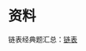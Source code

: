 # 资料
链表经典题汇总：[链表](https://leetcode.cn/problems/middle-of-the-linked-list/solution/kuai-man-zhi-zhen-zhu-yao-zai-yu-diao-shi-by-liwei/)